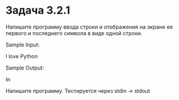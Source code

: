 # Задача 3.2.1

Напишите программу ввода строки и отображения на экране ее первого и последнего символа в виде одной строки.

Sample Input:

I love Python

Sample Output:

In

Напишите программу. Тестируется через stdin → stdout

